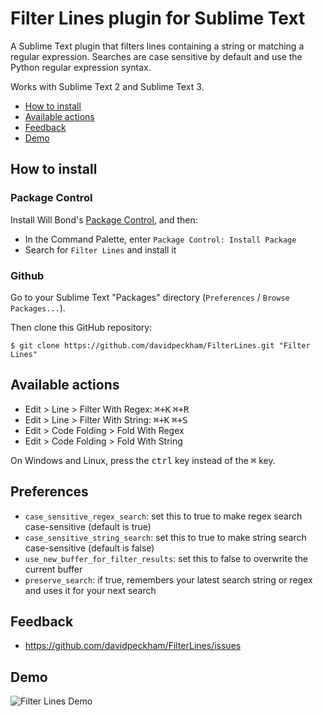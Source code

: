 # Filter Lines plugin for Sublime Text

A Sublime Text plugin that filters lines containing a string or matching a regular expression. Searches are case sensitive by default and use the Python regular expression syntax.

Works with Sublime Text 2 and Sublime Text 3.

* [How to install](#how-to-install)
* [Available actions](#available-actions)
* [Feedback](#feedback)
* [Demo](#demo)

## How to install ##

### Package Control ###

Install Will Bond's [Package Control](http://wbond.net/sublime_packages/package_control), and then:

* In the Command Palette, enter `Package Control: Install Package`
* Search for `Filter Lines` and install it

### Github ###

Go to your Sublime Text "Packages" directory (`Preferences` / `Browse Packages...`).

Then clone this GitHub repository:

    $ git clone https://github.com/davidpeckham/FilterLines.git "Filter Lines"

## Available actions ##

* Edit > Line > Filter With Regex:  <kbd>⌘+K</kbd> <kbd>⌘+R</kbd>
* Edit > Line > Filter With String:  <kbd>⌘+K</kbd> <kbd>⌘+S</kbd>
* Edit > Code Folding > Fold With Regex
* Edit > Code Folding > Fold With String

On Windows and Linux, press the <kbd>ctrl</kbd> key instead of the <kbd>⌘</kbd> key.

## Preferences ##

* `case_sensitive_regex_search`:  set this to true to make regex search case-sensitive (default is true)
* `case_sensitive_string_search`:  set this to true to make string search case-sensitive (default is false)
* `use_new_buffer_for_filter_results`:  set this to false to overwrite the current buffer
* `preserve_search`:  if true, remembers your latest search string or regex and uses it for your next search

## Feedback ##

* https://github.com/davidpeckham/FilterLines/issues

## Demo ##

![Filter Lines Demo](https://dl.dropboxusercontent.com/u/44889921/filter_lines_demo.gif)
